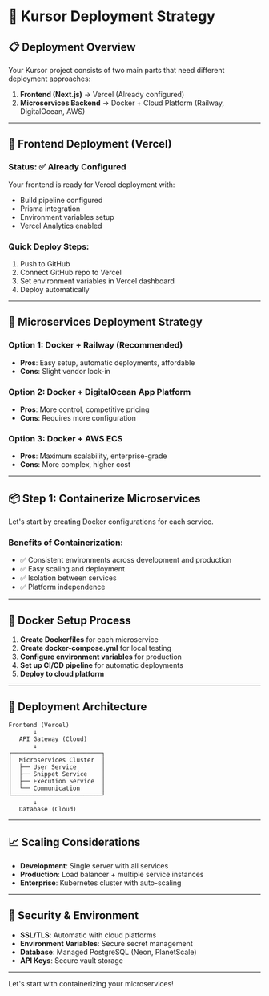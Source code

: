 # 🚀 Kursor Deployment Strategy

## 📋 **Deployment Overview**

Your Kursor project consists of two main parts that need different deployment approaches:

1. **Frontend (Next.js)** → Vercel (Already configured)
2. **Microservices Backend** → Docker + Cloud Platform (Railway, DigitalOcean, AWS)

---

## 🌟 **Frontend Deployment (Vercel)**

### **Status**: ✅ Already Configured

Your frontend is ready for Vercel deployment with:

- Build pipeline configured
- Prisma integration
- Environment variables setup
- Vercel Analytics enabled

### **Quick Deploy Steps**:

1. Push to GitHub
2. Connect GitHub repo to Vercel
3. Set environment variables in Vercel dashboard
4. Deploy automatically

---

## 🔧 **Microservices Deployment Strategy**

### **Option 1: Docker + Railway (Recommended)**

- **Pros**: Easy setup, automatic deployments, affordable
- **Cons**: Slight vendor lock-in

### **Option 2: Docker + DigitalOcean App Platform**

- **Pros**: More control, competitive pricing
- **Cons**: Requires more configuration

### **Option 3: Docker + AWS ECS**

- **Pros**: Maximum scalability, enterprise-grade
- **Cons**: More complex, higher cost

---

## 📦 **Step 1: Containerize Microservices**

Let's start by creating Docker configurations for each service.

### **Benefits of Containerization**:

- ✅ Consistent environments across development and production
- ✅ Easy scaling and deployment
- ✅ Isolation between services
- ✅ Platform independence

---

## 🐳 **Docker Setup Process**

1. **Create Dockerfiles** for each microservice
2. **Create docker-compose.yml** for local testing
3. **Configure environment variables** for production
4. **Set up CI/CD pipeline** for automatic deployments
5. **Deploy to cloud platform**

---

## 🎯 **Deployment Architecture**

```
Frontend (Vercel)
       ↓
   API Gateway (Cloud)
       ↓
┌─────────────────────────┐
│  Microservices Cluster  │
│  ├── User Service       │
│  ├── Snippet Service    │
│  ├── Execution Service  │
│  └── Communication      │
└─────────────────────────┘
       ↓
   Database (Cloud)
```

---

## 📈 **Scaling Considerations**

- **Development**: Single server with all services
- **Production**: Load balancer + multiple service instances
- **Enterprise**: Kubernetes cluster with auto-scaling

---

## 🔐 **Security & Environment**

- **SSL/TLS**: Automatic with cloud platforms
- **Environment Variables**: Secure secret management
- **Database**: Managed PostgreSQL (Neon, PlanetScale)
- **API Keys**: Secure vault storage

---

Let's start with containerizing your microservices!
